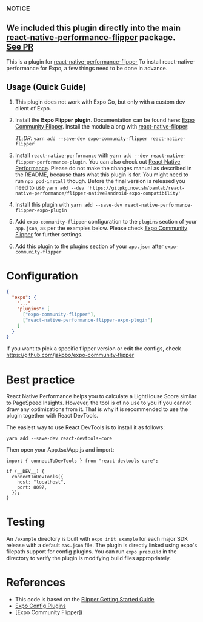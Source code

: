 ### NOTICE
We included this plugin directly into the main [react-native-performance-flipper](https://github.com/bamlab/react-native-performance) package.\
[See PR](https://github.com/bamlab/react-native-performance/pull/57)
---

This is a plugin for [react-native-performance-flipper](https://github.com/bamlab/react-native-performance)
To install react-native-performance for Expo, a few things need to be done in advance.

## Usage (Quick Guide)

1. This plugin does not work with Expo Go, but only with a custom dev client of Expo.

2. Install the **Expo Flipper plugin**. Documentation can be found here:
   [Expo Community Flipper](https://github.com/jakobo/expo-community-flipper).
   Install the module along with [react-native-flipper](https://www.npmjs.com/package/react-native-flipper):

   _TL;DR_: `yarn add --save-dev expo-community-flipper react-native-flipper`

3. Install `react-native-performance` with `yarn add --dev react-native-flipper-performance-plugin`. You can also check out [React Native Performance](https://github.com/bamlab/react-native-performance). Please do not make the changes manual as described in the README, because thats what this plugin is for. You might need to run `npx pod-install` though. Before the final version is released you need to use `yarn add --dev 'https://gitpkg.now.sh/bamlab/react-native-performance/flipper-native?android-expo-compatibility'`

4. Install this plugin with `yarn add --save-dev react-native-performance-flipper-expo-plugin`

5. Add `expo-community-flipper` configuration to the `plugins` section of your `app.json`, as per the examples below. Please check [Expo Community Flipper](https://github.com/jakobo/expo-community-flipper) for further settings.

6. Add this plugin to the plugins section of your `app.json` after `expo-community-flipper`

# Configuration

```json
{
  "expo": {
    "..."
    "plugins": [
      ["expo-community-flipper"],
      ["react-native-performance-flipper-expo-plugin"]
    ]
  }
}
```

If you want to pick a specific flipper version or edit the configs, check https://github.com/jakobo/expo-community-flipper

# Best practice

React Native Performance helps you to calculate a LightHouse Score similar to PageSpeed Insights. However, the tool is of no use to you if you cannot draw any optimizations from it. That is why it is recommended to use the plugin together with React DevTools.

The easiest way to use React DevTools is to install it as follows:

`yarn add --save-dev react-devtools-core`

Then open your App.tsx/App.js and import:

```tsx
import { connectToDevTools } from "react-devtools-core";

if (__DEV__) {
  connectToDevTools({
    host: "localhost",
    port: 8097,
  });
}
```

# Testing

An `/example` directory is built with `expo init example` for each major SDK release with a default `eas.json` file. The plugin is directly linked using expo's filepath support for config plugins. You can run `expo prebuild` in the directory to verify the plugin is modifying build files appropriately.

# References

- This code is based on the [Flipper Getting Started Guide](https://fbflipper.com/docs/getting-started/react-native/)
- [Expo Config Plugins](https://docs.expo.dev/guides/config-plugins/)
- [Expo Community Flipper](
